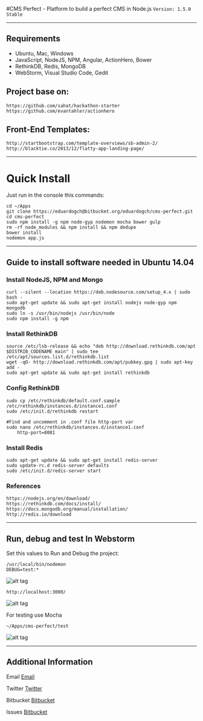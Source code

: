 #CMS Perfect - Platform to build a perfect CMS in Node.js
`Version: 1.5.0 Stable`

-----

## Requirements

* Ubuntu, Mac, Windows
* JavaScript, NodeJS, NPM, Angular, ActionHero, Bower
* RethinkDB, Redis, MongoDB
* WebStorm, Visual Studio Code, Gedit

## Project base on:

	https://github.com/sahat/hackathon-starter
	https://github.com/evantahler/actionhero

## Front-End Templates:

	http://startbootstrap.com/template-overviews/sb-admin-2/
	http://blacktie.co/2013/12/flatty-app-landing-page/

-----

# Quick Install
Just run in the console this commands:

	cd ~/Apps
	git clone https://eduardogch@bitbucket.org/eduardogch/cms-perfect.git
	cd cms-perfect
	sudo npm install -g npm node-gyp nodemon mocha bower gulp
	rm -rf node_modules && npm install && npm dedupe
	bower install
	nodemon app.js

-----

## Guide to install software needed in Ubuntu 14.04

### Install NodeJS, NPM and Mongo
	curl --silent --location https://deb.nodesource.com/setup_4.x | sudo bash -
	sudo apt-get update && sudo apt-get install nodejs node-gyp npm mongodb
	sudo ln -s /usr/bin/nodejs /usr/bin/node
	sudo npm install -g npm

### Install RethinkDB
    source /etc/lsb-release && echo "deb http://download.rethinkdb.com/apt $DISTRIB_CODENAME main" | sudo tee /etc/apt/sources.list.d/rethinkdb.list
    wget -qO- http://download.rethinkdb.com/apt/pubkey.gpg | sudo apt-key add -
    sudo apt-get update && sudo apt-get install rethinkdb 
    
### Config RethinkDB
    sudo cp /etc/rethinkdb/default.conf.sample /etc/rethinkdb/instances.d/instance1.conf
    sudo /etc/init.d/rethinkdb restart
    
    #Find and uncomment in .conf file http-port var
    sudo nano /etc/rethinkdb/instances.d/instance1.conf
        http-port=8081

### Install Redis
    sudo apt-get update && sudo apt-get install redis-server 
    sudo update-rc.d redis-server defaults 
    sudo /etc/init.d/redis-server start

### References
    https://nodejs.org/en/download/
    https://rethinkdb.com/docs/install/
    https://docs.mongodb.org/manual/installation/
    http://redis.io/download

-----

## Run, debug and test In Webstorm

Set this values to Run and Debug the project:
	
	/usr/local/bin/nodemon
	DEBUG=test:*
	
![alt tag](http://i.imgur.com/KUBvW44.png)
	
	http://localhost:3000/
	
![alt tag](http://i.imgur.com/ciB0es1.png)


For testing use Mocha

	~/Apps/cms-perfect/test
	
![alt tag](http://i.imgur.com/JEcewFl.png)

-----

## Additional Information

Email [Email](mailto:eduardo.gch@gmail.com)

Twitter [Twitter](https://twitter.com/eduardochavira_)

Bitbucket [Bitbucket](https://bitbucket.org/eduardogch/cms-perfect)

Issues [Bitbucket](https://bitbucket.org/eduardogch/cms-perfect/issues)

